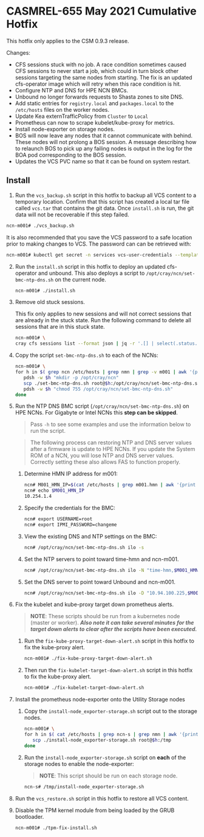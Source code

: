 # CASMREL-655 May 2021 Cumulative Hotfix
This hotfix only applies to the CSM 0.9.3 release.

Changes:
* CFS sessions stuck with no job. A race condition sometimes caused CFS sessions to never start a job, which could in turn block other sessions targeting the same nodes from starting. The fix is an updated cfs-operator image which will retry when this race
condition is hit.
* Configure NTP and DNS for HPE NCN BMCs. 
* Unbound no longer forwards requests to Shasta zones to site DNS.
* Add static entries for `registry.local` and `packages.local` to the `/etc/hosts` files on the worker nodes.
* Update Kea externTrafficPolicy from `Cluster` to `Local`  
* Prometheus can now to scrape kubelet/kube-proxy for metrics.
* Install node-exporter on storage nodes.
* BOS will now leave any nodes that it cannot communicate with behind. These nodes will not prolong a BOS session. A message describing how to relaunch BOS to pick up any failing nodes is output in the log for the BOA pod corresponding to the BOS session.
* Updates the VCS PVC name so that it can be found on system restart.


## Install
1.  Run the `vcs_backup.sh` script in this hotfix to backup all VCS content to a temporary location. Confirm that this script has created a local tar file called `vcs.tar` that contains the git data.  Once `install.sh` is run, the git data will not be recoverable if this step failed.
   ```bash
   ncn-m001# ./vcs_backup.sh
   ```
It is also recommended that you save the VCS password to a safe location prior to making changes to VCS.  The password can can be retrieved with:
   ```bash
   ncn-m001# kubectl get secret -n services vcs-user-credentials --template={{.data.vcs_password}} | base64 --decode; echo ""
   ```

2. Run the `install.sh` script in this hotfix to deploy an updated cfs-operator and unbound. This also deploys a script to `/opt/cray/ncn/set-bmc-ntp-dns.sh` on the current node.
   ```bash
   ncn-m001# ./install.sh
   ```

3. Remove old stuck sessions.

   This fix only applies to new sessions and will not correct sessions that are
   already in the stuck state.  Run the following command to delete all sessions
   that are in this stuck state.

   ```bash
   ncn-m001# \
   cray cfs sessions list --format json | jq -r '.[] | select(.status.session.startTime==null) | .name' | while read name ; do cray cfs sessions delete $name; done
   ```

4. Copy the script `set-bmc-ntp-dns.sh` to each of the NCNs:
   ```bash
   ncn-m001# \
   for h in $( grep ncn /etc/hosts | grep nmn | grep -v m001 | awk '{print $2}' ); do
      pdsh -w $h "mkdir -p /opt/cray/ncn"
      scp ./set-bmc-ntp-dns.sh root@$h:/opt/cray/ncn/set-bmc-ntp-dns.sh
      pdsh -w $h "chmod 755 /opt/cray/ncn/set-bmc-ntp-dns.sh"
   done
   ```

5. Run the NTP DNS BMC script (`/opt/cray/ncn/set-bmc-ntp-dns.sh`) on HPE NCNs. For Gigabyte or Intel NCNs this **step can be skipped**.

   > Pass `-h` to see some examples and use the information below to run the script.

   > The following process can restoring NTP and DNS server values after a firmware is update to HPE NCNs. If you update the System ROM of a NCN, you will lose NTP and DNS server values. Correctly setting these also allows FAS to function properly.

   1. Determine HMN IP address for m001:
      ```bash
      ncn# M001_HMN_IP=$(cat /etc/hosts | grep m001.hmn | awk '{print $1}')
      ncn# echo $M001_HMN_IP
      10.254.1.4
      ```
   2. Specify the credentials for the BMC:
      ```bash
      ncn# export USERNAME=root 
      ncn# export IPMI_PASSWORD=changeme
      ````
   3. View the existing DNS and NTP settings on the BMC:
      ```bash
      ncn# /opt/cray/ncn/set-bmc-ntp-dns.sh ilo -s
      ```
   4. Set the NTP servers to point toward time-hmn and ncn-m001. 
      ```bash
      ncn# /opt/cray/ncn/set-bmc-ntp-dns.sh ilo -N "time-hmn,$M001_HMN_IP" -n
      ```
   5. Set the DNS server to point toward Unbound and ncn-m001.
      ```bash
      ncn# /opt/cray/ncn/set-bmc-ntp-dns.sh ilo -D "10.94.100.225,$M001_HMN_IP" -d
      ```

6. Fix the kubelet and kube-proxy target down prometheus alerts.

   > **NOTE**: These scripts should be run from a kubernetes node (master or worker).  ***Also note it can take several minutes for the target down alerts to clear after the scripts have been executed.***

   1. Run the `fix-kube-proxy-target-down-alert.sh` script in this hotfix to fix the kube-proxy alert.
      ```bash
      ncn-m001# ./fix-kube-proxy-target-down-alert.sh
      ```

   2. Then run the `fix-kubelet-target-down-alert.sh` script in this hotfix to fix the kube-proxy alert.
      ```bash
      ncn-m001# ./fix-kubelet-target-down-alert.sh
      ```

7. Install the prometheus node-exporter onto the Utility Storage nodes

   1. Copy the `install-node_exporter-storage.sh` script out to the storage nodes.
      ```bash
      ncn-m001# \
      for h in $( cat /etc/hosts | grep ncn-s | grep nmn | awk '{print $2}' ); do
         scp ./install-node_exporter-storage.sh root@$h:/tmp
      done
      ```

   2. Run the `install-node_exporter-storage.sh` script on **each** of the storage nodes to enable the node-exporter:
      > **NOTE**: This script should be run on each storage node.
      ```bash
      ncn-s# /tmp/install-node_exporter-storage.sh
      ```

8. Run the `vcs_restore.sh` script in this hotfix to restore all VCS content.

9. Disable the TPM kernel module from being loaded by the GRUB bootloader.
    ```bash
    ncn-m001# ./tpm-fix-install.sh
    ```
